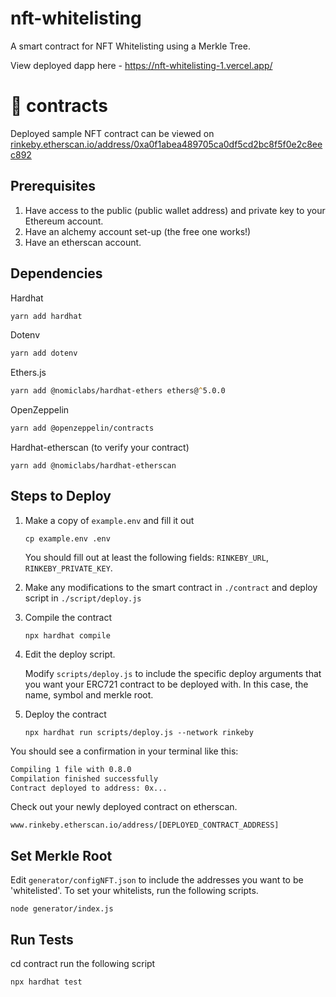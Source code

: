 # nft-whitelisting
A smart contract for NFT Whitelisting using a Merkle Tree.

View deployed dapp here - https://nft-whitelisting-1.vercel.app/

# 🧰 contracts
Deployed sample NFT contract can be viewed on [rinkeby.etherscan.io/address/0xa0f1abea489705ca0df5cd2bc8f5f0e2c8eec892](https://rinkeby.etherscan.io/address/0xa0f1abea489705ca0df5cd2bc8f5f0e2c8eec892#code)

## Prerequisites
1. Have access to the public (public wallet address) and private key to your Ethereum account.
2. Have an alchemy account set-up (the free one works!)
3. Have an etherscan account.

## Dependencies
Hardhat
```zsh
yarn add hardhat
```

Dotenv
```zsh
yarn add dotenv
```

Ethers.js
```zsh
yarn add @nomiclabs/hardhat-ethers ethers@^5.0.0
```
OpenZeppelin
```zsh
yarn add @openzeppelin/contracts
```
Hardhat-etherscan (to verify your contract)
```
yarn add @nomiclabs/hardhat-etherscan
```

## Steps to Deploy
1. Make a copy of `example.env` and fill it out
    ```
    cp example.env .env
    ```
    You should fill out at least the following fields: `RINKEBY_URL`, `RINKEBY_PRIVATE_KEY`.

2. Make any modifications to the smart contract in `./contract` and deploy script in `./script/deploy.js`
3. Compile the contract
    ```
    npx hardhat compile
    ```
4. Edit the deploy script.

    Modify `scripts/deploy.js` to include the specific deploy arguments that you want your ERC721 contract to be deployed with.
    In this case, the name, symbol and merkle root.
5. Deploy the contract
    ```
    npx hardhat run scripts/deploy.js --network rinkeby
    ```

You should see a confirmation in your terminal like this:
```zsh
Compiling 1 file with 0.8.0
Compilation finished successfully
Contract deployed to address: 0x...
```

Check out your newly deployed contract on etherscan.
```
www.rinkeby.etherscan.io/address/[DEPLOYED_CONTRACT_ADDRESS]
```

## Set Merkle Root
Edit `generator/configNFT.json` to include the addresses you want to be 'whitelisted'. To set your whitelists, run the following scripts.
```
node generator/index.js
```

## Run Tests
cd contract
run the following script

```
npx hardhat test
```


